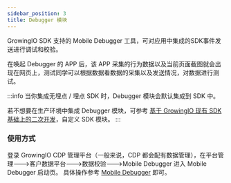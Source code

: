 ```yaml
---
sidebar_position: 3
title: Debugger 模块
---
```


GrowingIO SDK 支持的 Mobile Debugger 工具，可对应用中集成的SDK事件发送进行调试和校验。

在唤起 Debugger 的 APP 后，该 APP 采集的行为数据以及当前页面截图就会出现在网页上，测试同学可以根据数据看数据的采集以及发送情况，对数据进行测试。

:::info
当你集成无埋点 / 埋点 SDK 时，Debugger 模块会默认集成到 SDK 中。

若不想要在生产环境中集成 Debugger 模块，可参考 [基于 GrowingIO 现有 SDK 基础上的二次开发](/blog/custom%20ios%20sdk)，自定义 SDK 模块。
:::

### 使用方式

登录 GrowingIO CDP 管理平台（一般来说，CDP 都会配有数据管理），在平台管理--->客户数据平台--->数据校验--->Mobile Debugger 进入 Mobile Debugger 启动页。
具体操作参考 [Mobile Debugger](/docs/debugverify/mobiledebugger) 即可。
